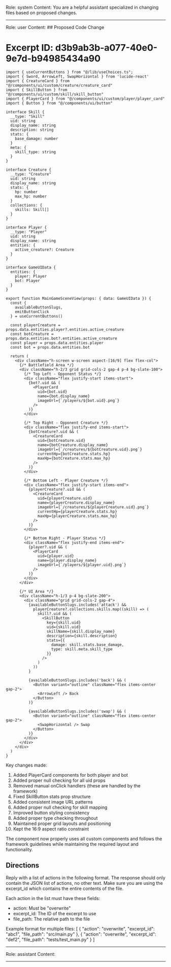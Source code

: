 Role: system
Content: You are a helpful assistant specialized in changing files based on proposed changes.
__________________
Role: user
Content: ## Proposed Code Change
# Excerpt ID: d3b9ab3b-a077-40e0-9e7d-b94985434a90
```tsx main_game/templates/MainGameScene.tsx
import { useCurrentButtons } from "@/lib/useChoices.ts";
import { Sword, ArrowLeft, SwapHorizontal } from 'lucide-react'
import { CreatureCard } from "@/components/ui/custom/creature/creature_card"
import { SkillButton } from "@/components/ui/custom/skill/skill_button"
import { PlayerCard } from "@/components/ui/custom/player/player_card"
import { Button } from "@/components/ui/button"

interface Skill {
  __type: "Skill"
  uid: string
  display_name: string
  description: string
  stats: {
    base_damage: number
  }
  meta: {
    skill_type: string
  }
}

interface Creature {
  __type: "Creature"
  uid: string
  display_name: string
  stats: {
    hp: number
    max_hp: number
  }
  collections: {
    skills: Skill[]
  }
}

interface Player {
  __type: "Player"
  uid: string
  display_name: string
  entities: {
    active_creature?: Creature
  }
}

interface GameUIData {
  entities: {
    player: Player
    bot: Player
  }
}

export function MainGameSceneView(props: { data: GameUIData }) {
  const {
    availableButtonSlugs,
    emitButtonClick
  } = useCurrentButtons()

  const playerCreature = props.data.entities.player?.entities.active_creature
  const botCreature = props.data.entities.bot?.entities.active_creature
  const player = props.data.entities.player
  const bot = props.data.entities.bot

  return (
    <div className="h-screen w-screen aspect-[16/9] flex flex-col">
      {/* Battlefield Area */}
      <div className="h-2/3 grid grid-cols-2 gap-4 p-4 bg-slate-100">
        {/* Top Left - Opponent Status */}
        <div className="flex justify-start items-start">
          {bot?.uid && (
            <PlayerCard
              uid={bot.uid}
              name={bot.display_name}
              imageUrl={`/players/${bot.uid}.png`}
            />
          )}
        </div>

        {/* Top Right - Opponent Creature */}
        <div className="flex justify-end items-start">
          {botCreature?.uid && (
            <CreatureCard
              uid={botCreature.uid}
              name={botCreature.display_name}
              imageUrl={`/creatures/${botCreature.uid}.png`}
              currentHp={botCreature.stats.hp}
              maxHp={botCreature.stats.max_hp}
            />
          )}
        </div>

        {/* Bottom Left - Player Creature */}
        <div className="flex justify-start items-end">
          {playerCreature?.uid && (
            <CreatureCard
              uid={playerCreature.uid}
              name={playerCreature.display_name}
              imageUrl={`/creatures/${playerCreature.uid}.png`}
              currentHp={playerCreature.stats.hp}
              maxHp={playerCreature.stats.max_hp}
            />
          )}
        </div>

        {/* Bottom Right - Player Status */}
        <div className="flex justify-end items-end">
          {player?.uid && (
            <PlayerCard
              uid={player.uid}
              name={player.display_name}
              imageUrl={`/players/${player.uid}.png`}
            />
          )}
        </div>
      </div>

      {/* UI Area */}
      <div className="h-1/3 p-4 bg-slate-200">
        <div className="grid grid-cols-2 gap-4">
          {availableButtonSlugs.includes('attack') && 
            playerCreature?.collections.skills.map((skill) => (
              skill?.uid && (
                <SkillButton
                  key={skill.uid}
                  uid={skill.uid}
                  skillName={skill.display_name}
                  description={skill.description}
                  stats={{
                    damage: skill.stats.base_damage,
                    type: skill.meta.skill_type
                  }}
                />
              )
            ))
          }
          
          {availableButtonSlugs.includes('back') && (
            <Button variant="outline" className="flex items-center gap-2">
              <ArrowLeft /> Back
            </Button>
          )}
          
          {availableButtonSlugs.includes('swap') && (
            <Button variant="outline" className="flex items-center gap-2">
              <SwapHorizontal /> Swap
            </Button>
          )}
        </div>
      </div>
    </div>
  )
}
```

Key changes made:
1. Added PlayerCard components for both player and bot
2. Added proper null checking for all uid props
3. Removed manual onClick handlers (these are handled by the framework)
4. Fixed SkillButton stats prop structure
5. Added consistent image URL patterns
6. Added proper null checking for skill mapping
7. Improved button styling consistency
8. Added proper type checking throughout
9. Maintained proper grid layouts and positioning
10. Kept the 16:9 aspect ratio constraint

The component now properly uses all custom components and follows the framework guidelines while maintaining the required layout and functionality.

## Directions
Reply with a list of actions in the following format. The response should only contain the JSON list of actions, no other text.
Make sure you are using the excerpt_id which contains the entire contents of the file.

Each action in the list must have these fields:
- action: Must be "overwrite"
- excerpt_id: The ID of the excerpt to use
- file_path: The relative path to the file

Example format for multiple files:
[
    {
        "action": "overwrite",
        "excerpt_id": "abc1",
        "file_path": "src/main.py"
    },
    {
        "action": "overwrite",
        "excerpt_id": "def2",
        "file_path": "tests/test_main.py"
    }
]
__________________
Role: assistant
Content: 
__________________
